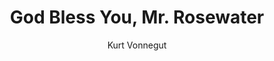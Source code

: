 ---
title: God Bless You, Mr. Rosewater
author: Kurt Vonnegut
readingDate: 2015-12-08
purchaseLink:
---
